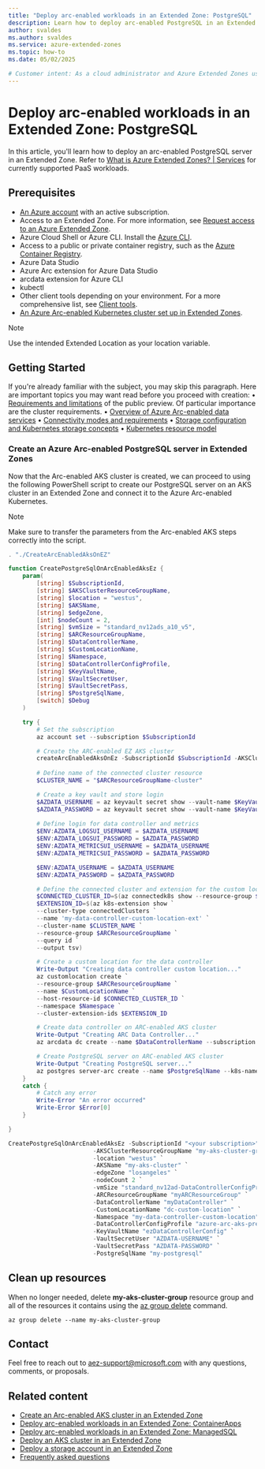 ```yaml
---
title: "Deploy arc-enabled workloads in an Extended Zone: PostgreSQL"
description: Learn how to deploy arc-enabled PostgreSQL in an Extended Zone.
author: svaldes
ms.author: svaldes
ms.service: azure-extended-zones
ms.topic: how-to
ms.date: 05/02/2025

# Customer intent: As a cloud administrator and Azure Extended Zones user, I want a quick method to deploy PaaS services via Arc in an Azure Extended Zone. 
---
```

  
# Deploy arc-enabled workloads in an Extended Zone: PostgreSQL
 
In this article, you'll learn how to deploy an arc-enabled PostgreSQL server in an Extended Zone. Refer to [What is Azure Extended Zones? | Services](/azure/extended-zones/overview#services) for currently supported PaaS workloads.

## Prerequisites

- [An Azure account](https://azure.microsoft.com/free/?WT.mc_id=A261C142F) with an active subscription.
- Access to an Extended Zone. For more information, see [Request access to an Azure Extended Zone](request-access.md).
- Azure Cloud Shell or Azure CLI. Install the [Azure CLI](/cli/azure/install-azure-cli).
- Access to a public or private container registry, such as the [Azure Container Registry](/azure/container-registry/).
- Azure Data Studio
- Azure Arc extension for Azure Data Studio
- arcdata extension for Azure CLI
- kubectl
- Other client tools depending on your environment. For a more comprehensive list, see [Client tools](/azure/azure-arc/data/install-client-tools).
- [An Azure Arc-enabled Kubernetes cluster set up in Extended Zones](/azure/extended-zones/arc-enabled-workloads-arc-enabled-aks-cluster).
> [!NOTE] 
> Use the intended Extended Location as your location variable. 

## Getting Started	
If you're already familiar with the subject, you may skip this paragraph. Here are important topics you may want read before you proceed with creation:
•	[Requirements and limitations](/azure/container-apps/azure-arc-overview) of the public preview. Of particular importance are the cluster requirements.
•	[Overview of Azure Arc-enabled data services](/azure/azure-arc/data/overview)
•	[Connectivity modes and requirements](/azure/azure-arc/data/connectivity)
•	[Storage configuration and Kubernetes storage concepts](/azure/azure-arc/data/storage-configuration)
•	[Kubernetes resource model](https://github.com/kubernetes/design-proposals-archive/blob/main/scheduling/resources.md#resource-quantities)


### Create an Azure Arc-enabled PostgreSQL server in Extended Zones

Now that the Arc-enabled AKS cluster is created, we can proceed to using the following PowerShell script to create our PostgreSQL server on an AKS cluster in an Extended Zone and connect it to the Azure Arc-enabled Kubernetes. 

> [!NOTE] 
> Make sure to transfer the parameters from the Arc-enabled AKS steps correctly into the script.
 
```powershell
. "./CreateArcEnabledAksOnEZ"

function CreatePostgreSqlOnArcEnabledAksEz {
    param(
        [string] $SubscriptionId,
        [string] $AKSClusterResourceGroupName,
        [string] $location = "westus",
        [string] $AKSName,
        [string] $edgeZone,
        [int] $nodeCount = 2,
        [string] $vmSize = "standard_nv12ads_a10_v5",
        [string] $ARCResourceGroupName,
        [string] $DataControllerName,
        [string] $CustomLocationName,
        [string] $Namespace,
        [string] $DataControllerConfigProfile,
        [string] $KeyVaultName,
        [string] $VaultSecretUser,
        [string] $VaultSecretPass,
        [string] $PostgreSqlName,
        [switch] $Debug
    )

    try {
        # Set the subscription
        az account set --subscription $SubscriptionId

        # Create the ARC-enabled EZ AKS cluster
        createArcEnabledAksOnEz -SubscriptionId $SubscriptionId -AKSClusterResourceGroupName $AKSClusterResourceGroupName -location $location -AKSName $AKSName -edgeZone $edgeZone -nodeCount $nodeCount -vmSize $vmSize -ARCResourceGroupName $ARCResourceGroupName -Debug:$Debug
        
        # Define name of the connected cluster resource
        $CLUSTER_NAME = "$ARCResourceGroupName-cluster"

        # Create a key vault and store login
        $AZDATA_USERNAME = az keyvault secret show --vault-name $KeyVaultName --name $VaultSecretUser --query value -o tsv
        $AZDATA_PASSWORD = az keyvault secret show --vault-name $KeyVaultName --name $VaultSecretPass --query value -o tsv
        
        # Define login for data controller and metrics
        $ENV:AZDATA_LOGSUI_USERNAME = $AZDATA_USERNAME
        $ENV:AZDATA_LOGSUI_PASSWORD = $AZDATA_PASSWORD
        $ENV:AZDATA_METRICSUI_USERNAME = $AZDATA_USERNAME
        $ENV:AZDATA_METRICSUI_PASSWORD = $AZDATA_PASSWORD

        $ENV:AZDATA_USERNAME = $AZDATA_USERNAME
        $ENV:AZDATA_PASSWORD = $AZDATA_PASSWORD

        # Define the connected cluster and extension for the custom location
        $CONNECTED_CLUSTER_ID=$(az connectedk8s show --resource-group $ARCResourceGroupName --name $CLUSTER_NAME --query id --output tsv)
        $EXTENSION_ID=$(az k8s-extension show `
        --cluster-type connectedClusters `
        --name 'my-data-controller-custom-location-ext' `
        --cluster-name $CLUSTER_NAME `
        --resource-group $ARCResourceGroupName `
        --query id `
        --output tsv)

        # Create a custom location for the data controller
        Write-Output "Creating data controller custom location..."
        az customlocation create `
        --resource-group $ARCResourceGroupName `
        --name $CustomLocationName `
        --host-resource-id $CONNECTED_CLUSTER_ID `
        --namespace $Namespace `
        --cluster-extension-ids $EXTENSION_ID

        # Create data controller on ARC-enabled AKS cluster
        Write-Output "Creating ARC Data Controller..."
        az arcdata dc create --name $DataControllerName --subscription $SubscriptionId --cluster-name $CLUSTER_NAME --resource-group $ARCResourceGroupName --connectivity-mode direct --custom-location $CustomLocationName --profile-name $DataControllerConfigProfile

        # Create PostgreSQL server on ARC-enabled AKS cluster
        Write-Output "Creating PostgreSQL server..."
        az postgres server-arc create --name $PostgreSqlName --k8s-namespace $Namespace --use-k8s
    }
    catch {
        # Catch any error
        Write-Error "An error occurred"
        Write-Error $Error[0]
    }

}

CreatePostgreSqlOnArcEnabledAksEz -SubscriptionId "<your subscription>" `
                        -AKSClusterResourceGroupName "my-aks-cluster-group" `
                        -location "westus" `
                        -AKSName "my-aks-cluster" `
                        -edgeZone "losangeles" `
                        -nodeCount 2 `
                        -vmSize "standard_nv12ad-DataControllerConfigProfiles_a10_v5" `
                        -ARCResourceGroupName "myARCResourceGroup" `
                        -DataControllerName "myDataController" `
                        -CustomLocationName "dc-custom-location" `
                        -Namespace "my-data-controller-custom-location" `
                        -DataControllerConfigProfile "azure-arc-aks-premium-storage" `
                        -KeyVaultName "ezDataControllerConfig" `
                        -VaultSecretUser "AZDATA-USERNAME" `
                        -VaultSecretPass "AZDATA-PASSWORD" `
                        -PostgreSqlName "my-postgresql"

```


## Clean up resources

When no longer needed, delete **my-aks-cluster-group** resource group and all of the resources it contains using the [az group delete](/cli/azure/group#az-group-delete) command.

```azurecli-interactive
az group delete --name my-aks-cluster-group
```

## Contact

Feel free to reach out to aez-support@microsoft.com with any questions, comments, or proposals.

## Related content

- [Create an Arc-enabled AKS cluster in an Extended Zone](/azure/extended-zones/arc-enabled-workloads-arc-enabled-aks-cluster)
- [Deploy arc-enabled workloads in an Extended Zone: ContainerApps](/azure/extended-zones/arc-enabled-workloads-container-apps)
- [Deploy arc-enabled workloads in an Extended Zone: ManagedSQL](/azure/extended-zones/arc-enabled-workloads-managed-sql)
- [Deploy an AKS cluster in an Extended Zone](deploy-aks-cluster.md)
- [Deploy a storage account in an Extended Zone](create-storage-account.md)
- [Frequently asked questions](faq.md)
